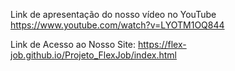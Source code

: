 Link de apresentação do nosso vídeo no YouTube
https://www.youtube.com/watch?v=LYOTM1OQ844

Link de Acesso ao Nosso Site:
https://flex-job.github.io/Projeto_FlexJob/index.html

